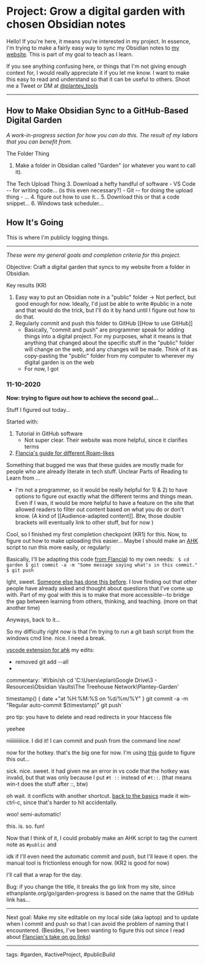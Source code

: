 # Project: Grow a digital garden with chosen Obsidian notes
Hello! If you're here, it means you're interested in my project. In essence, I'm trying to make a fairly easy way to sync my Obsidian notes to [my website](ethanplante.org). This is part of my goal to teach as I learn.

If you see anything confusing here, or things that I'm not giving enough context for, I would really appreciate it if you let me know. I want to make this easy to read and understand so that it can be useful to others. Shoot me a Tweet or DM at [@plantey_tools](https://twitter.com/plantey_tools)

---
## How to Make Obsidian Sync to a GitHub-Based Digital Garden
*A work-in-progress section for how you can do this. The result of my labors that you can benefit from.*

The Folder Thing
1. Make a folder in Obsidian called "Garden" (or whatever you want to call it).

The Tech Upload Thing
3. Download a hefty handful of software
	- VS Code -- for writing code... (is this even necessary?)
	- Git -- for doing the upload thing
	- ...
4. figure out how to use it...
5. Download this or that a code snippet...
6. Windows task scheduler...




## How It's Going
This is where I'm publicly logging things.

---
*These were my general goals and completion criteria for this project.*

Objective: Craft a digital garden that syncs to my website from a folder in Obsidian.

Key results (KR)
1. Easy way to put an Obsidian note in a "public" folder
	-> Not perfect, but good enough for now. Ideally, I'd just be able to write #public in a note and that would do the trick, but I'll do it by hand until I figure out how to do that.
2. Regularly commit and push this folder to GitHub [[How to use GitHub]]
	- Basically, "commit and push" are programmer speak for adding things into a digital project. For my purposes, what it means is that anything that changed about the specific stuff in the "public" folder will change on the web, and any changes will be made. Think of it as copy-pasting the "public" folder from my computer to wherever my digital garden is on the web
	- For now, I got


### 11-10-2020

**Now: trying to figure out how to achieve the second goal...**

Stuff I figured out today...

Started with:
1. Tutorial in GitHub software
	- Not super clear. Their website was more helpful, since it clarifies terms
2. [Flancia's guide for different Roam-likes](https://flancia.org/mine/roam-likes/)

Something that bugged me was that these guides are mostly made for people who are already literate in tech stuff. Unclear Parts of Reading to Learn from ...
- I'm not a programmer, so it would be really helpful for 1) & 2) to have options to figure out exactly what the different terms and things mean. Even if I was, it would be more helpful to have a feature on the site that allowed readers to filter out content based on what you do or don't know. (A kind of [[Audience-adapted content]]. Btw, those double brackets will eventually link to other stuff, but for now )


Cool, so I finished my first completion checkpoint (KR1) for this. Now, to figure out how to make uploading this easier...
Maybe I should make an [AHK](https://www.autohotkey.com/) script to run this more easily, or  regularly: 


Basically, I'll be adapting this code [from Flancia](https://flancia.org/mine/roam-likes/)) to my own needs:
` 
	$ cd garden
	$ git commit -a -m "Some message saying what's in this commit."
	$ git push
	`

Ight, sweet. [Someone else has done this before](https://medium.com/@psicliffs/how-to-automate-your-git-workflow-97cbaae596a8). I love finding out that other people have already asked and thought about questions that I've come up with. Part of my goal with this is to make that more accessible--to bridge the gap between learning from others, thinking, and teaching. (more on that another time)


Anyways, back to it...

So my difficulty right now is that I'm trying to run a git bash script from the windows cmd line. nice. I need a break.

[vscode extension for ahk](https://marketplace.visualstudio.com/items?itemName=cweijan.vscode-autohotkey-plus)
my edits:
- removed git add --all
-

commentary:
`#!/bin/sh
cd 'C:\Users\eplan\Google Drive\3 - Resources\Obsidian Vaults\The Treehouse Network\Plantey-Garden'

timestamp() {
  date +"at %H:%M:%S on %d/%m/%Y"
}
git commit -a -m "Regular auto-commit $(timestamp)"
git push`

pro tip: you have to delete and read redirects in your htaccess file

yeehee

niiiiiiiiiice. I did it! I can commit and push from the command line now!

now for the hotkey. that's the big one for now. I'm using [this](https://www.autohotkey.com/docs/commands/Run.htm) guide to figure this out...

sick. nice. sweet. it had given me an error in vs code that the hotkey was invalid, but that was only because I put `#t ::` instead of `#t::`. (that means win-t does the stuff after ::, btw)	

oh wait. it conflicts with another shortcut. [back to the basics](https://www.autohotkey.com/docs/Hotkeys.htm) made it win-ctrl-c, since that's harder to hit accidentally.

woo! semi-automatic!

this. is. so. fun!

Now that I think of it, I could probably make an AHK script to tag the current note as `#public` and 

idk if I'll even need the automatic commit and push, but I'll leave it open. the manual tool is frictionless enough for now. (KR2 is good for now)

I'll call that a wrap for the day.

Bug: if you change the title, it breaks the go link from my site, since ethanplante.org/go/garden-progress is based on the name that the GitHub link has...


---
Next goal: Make my site editable on my local side (aka laptop) and to update when I commit and push so that I can avoid the problem of naming that I encountered. (Besides, I've been wanting to figure this out since I read about [Flancian's take on go links](https://flancia.org/mine/go-links/))

---
tags: #garden, #activeProject, #publicBuild

